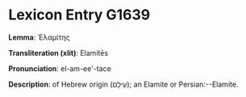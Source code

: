 # Lexicon Entry G1639

**Lemma**: Ἐλαμίτης

**Transliteration (xlit)**: Elamítēs

**Pronunciation**: el-am-ee'-tace

**Description**:
of Hebrew origin (עֵילָם); an Elamite or Persian:--Elamite.
